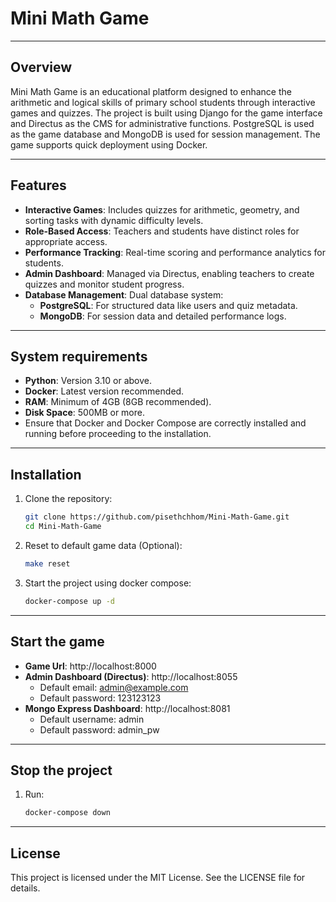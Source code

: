 # Mini Math Game

---

## Overview

Mini Math Game is an educational platform designed to enhance the arithmetic and logical skills of primary school students through interactive games and quizzes. The project is built using Django for the game interface and Directus as the CMS for administrative functions. PostgreSQL is used as the game database and MongoDB is used for session management. The game supports quick deployment using Docker.

---

## Features

- **Interactive Games**: Includes quizzes for arithmetic, geometry, and sorting tasks with dynamic difficulty levels.
- **Role-Based Access**: Teachers and students have distinct roles for appropriate access.
- **Performance Tracking**: Real-time scoring and performance analytics for students.
- **Admin Dashboard**: Managed via Directus, enabling teachers to create quizzes and monitor student progress.
- **Database Management**: Dual database system:
  - **PostgreSQL**: For structured data like users and quiz metadata.
  - **MongoDB**: For session data and detailed performance logs.

---

## System requirements

- **Python**: Version 3.10 or above.
- **Docker**: Latest version recommended.
- **RAM**: Minimum of 4GB (8GB recommended).
- **Disk Space**: 500MB or more.
- Ensure that Docker and Docker Compose are correctly installed and running before
proceeding to the installation.

---

## Installation

1. Clone the repository:
   ```bash
   git clone https://github.com/pisethchhom/Mini-Math-Game.git
   cd Mini-Math-Game
   ```
2. Reset to default game data (Optional):
   ```bash
   make reset
   ```
4. Start the project using docker compose:
   ```bash
   docker-compose up -d
   ```

---

## Start the game

- **Game Url**: http://localhost:8000
- **Admin Dashboard (Directus)**: http://localhost:8055
  - Default email: admin@example.com
  - Default password: 123123123
- **Mongo Express Dashboard**: http://localhost:8081
  - Default username: admin
  - Default password: admin_pw
 
---

## Stop the project

1. Run:
   ```bash
   docker-compose down
   ```

---

## License

This project is licensed under the MIT License. See the LICENSE file for details.

